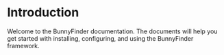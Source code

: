 # Introduction
Welcome to the BunnyFinder documentation. The documents will help you get started with installing, configuring, and using the BunnyFinder framework.